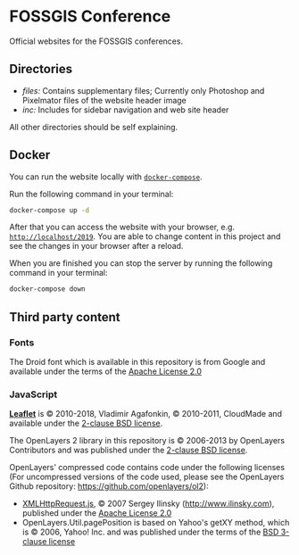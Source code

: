 # FOSSGIS Conference

Official websites for the FOSSGIS conferences.

## Directories

- *files:* Contains supplementary files; Currently only Photoshop and Pixelmator files of the website header image
- *inc:* Includes for sidebar navigation and web site header

All other directories should be self explaining.

## Docker

You can run the website locally with [`docker-compose`](https://docs.docker.com/compose/).

Run the following command in your terminal:

```bash
docker-compose up -d
```

After that you can access the website with your browser, e.g. [`http://localhost/2019`](https://localhost/2019). You are
able to change content in this project and see the changes in your browser after a reload.

When you are finished you can stop the server by running the following command in your terminal:

```bash
docker-compose down
```

## Third party content

### Fonts

The Droid font which is available in this repository is from Google and available under the terms
of the [Apache License 2.0](https://www.apache.org/licenses/LICENSE-2.0)

### JavaScript

**[Leaflet](https://leafletjs.com)** is © 2010-2018, Vladimir Agafonkin, ©
2010-2011, CloudMade and available under the [2-clause BSD
license](https://github.com/Leaflet/Leaflet/blob/master/LICENSE).

The OpenLayers 2 library in this repository is © 2006-2013 by OpenLayers
Contributors and was published under the [2-clause BSD
license](https://openlayers.org/dev/license.txt).

OpenLayers' compressed code contains code under the following licenses (For
uncompressed versions of the code used, please see the OpenLayers Github
repository: <https://github.com/openlayers/ol2>):

* [XMLHttpRequest.js](http://code.google.com/p/xmlhttprequest), © 2007 Sergey
  Ilinsky (http://www.ilinsky.com), published under the [Apache License
  2.0](http://www.apache.org/licenses/LICENSE-2.0)
* OpenLayers.Util.pagePosition is based on Yahoo's getXY method, which is ©
  2006, Yahoo! Inc. and was published under the terms of the [BSD 3-clause
  license](https://opensource.org/licenses/BSD-3-Clause)
